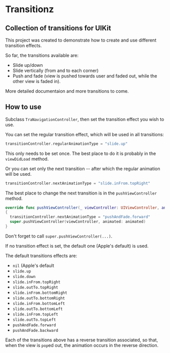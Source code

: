 # Transitionz
## Collection of transitions for UIKit

This project was created to demonstrate how to create and use different transition effects.

So far, the transitions available are:
- Slide up/down
- Slide vertically (from and to each corner)
- Push and fade (view is pushed towards user and faded out, while the other view is faded in).

More detailed documentaion and more transitions to come.

## How to use

Subclass `TraNavigationController`, then set the transition effect you wish to use.

You can set the regular transition effect, which will be used in all transitions:

``` Swift
transitionController.regularAnimationType = "slide.up"
```

This only needs to be set once. The best place to do it is probably in the `viewDidLoad` method.

Or you can set only the next transition -- after which the regular animation will be used.

``` Swift
transitionController.nextAnimationType = "slide.inFrom.topRight"
```

The best place to change the next transition is in the `pushViewController` method.

``` Swift
override func pushViewController(_ viewController: UIViewController, animated: Bool)
{
  transitionController.nextAnimationType = "pushAndFade.forward"
  super.pushViewController(viewController, animated: animated)
}
```

Don't forget to call `super.pushViewController(...)`.

If no transition effect is set, the default one (Apple's default) is used.

The default transitions effects are:
- `nil` (Apple's default
- `slide.up`
- `slide.down`
- `slide.inFrom.topRight`
- `slide.outTo.topRight`
- `slide.inFrom.bottomRight`
- `slide.outTo.bottomRight`
- `slide.inFrom.bottomLeft`
- `slide.outTo.bottomLeft`
- `slide.inFrom.topLeft`
- `slide.outTo.topLeft`
- `pushAndFade.forward`
- `pushAndFade.backward`

Each of the transitions above has a reverse transition associated, so that, when the view is `pop`ed out, the animation occurs in the reverse direction.
